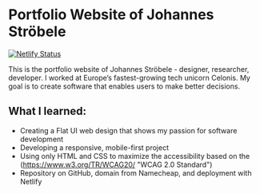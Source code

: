 # Portfolio Website of Johannes Ströbele

[![Netlify Status](https://api.netlify.com/api/v1/badges/10f11bc1-871d-4973-a286-6b60c23911f6/deploy-status)](https://app.netlify.com/sites/johannesstroebele/deploys) 

This is the portfolio website of Johannes Ströbele - designer, researcher, developer.
I worked at Europe’s fastest-growing tech unicorn Celonis.
My goal is to create software that enables users to make better decisions.

## What I learned:

* Creating a Flat UI web design that shows my passion for software development 
* Developing a responsive, mobile-first project
* Using only HTML and CSS to maximize the accessibility based on the (https://www.w3.org/TR/WCAG20/ "WCAG 2.0 Standard")
* Repository on GitHub, domain from Namecheap, and deployment with Netlify
